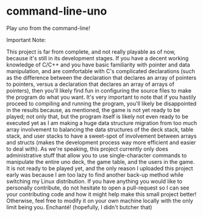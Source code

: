 # command-line-uno
Play uno from the command-line!


Important Note:

This project is far from complete, and not really playable as of now, because it's still in its development stages.
If you have a decent working knowledge of C/C++ and you have basic familiarity with pointer and data
manipulation, and are comfortable with C's complicated declarations (such as the difference between the declaration
that declares an array of pointers to pointers, versus a declaration that declares an array of arrays of pointers),
then you'll likely find fun in configuring the source files to make the program do what you want. It's very important
to note that if you hastily proceed to compiling and running the program, you'll likely be disappointed in the results
because, as mentioned, the game is not yet ready to be played; not only that, but the program itself is likely not even
ready to be executed yet as I am making a huge data structure migration from too much array involvement to balancing the
data structures of the deck stack, table stack, and user stacks to have a sweet-spot of involvement between arrays and
structs (makes the development process way more efficient and easier to deal with). As we're speaking, this project currently
only does administrative stuff that allow you to use single-character commands to manipulate the entire uno deck, the game
table, and the users in the game. It is not ready to be played yet, and the only reason I uploaded this project early was because
I am too lazy to find another back-up method while switching my Linux distribution. If you have anything you would like to
personally contribute, do not hesitate to open a pull-request so I can see your contributing code and how it might help make this
small project better! Otherwise, feel free to modify it on your own machine locally with the only limit being you. Enchanté! (hopefully, I didn't butcher that)
